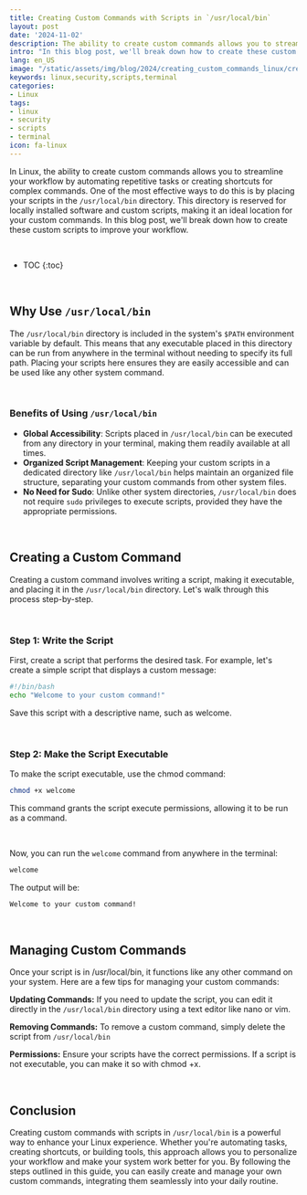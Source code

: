 ```yaml
---
title: Creating Custom Commands with Scripts in `/usr/local/bin`
layout: post
date: '2024-11-02'
description: The ability to create custom commands allows you to streamline your workflow by automating repetitive tasks or creating shortcuts for complex commands.
intro: "In this blog post, we'll break down how to create these custom scripts to improve your workflow." 
lang: en_US
image: "/static/assets/img/blog/2024/creating_custom_commands_linux/creating_custom_commands_linux.jpg"
keywords: linux,security,scripts,terminal
categories:
- Linux
tags:
- linux
- security
- scripts
- terminal
icon: fa-linux
---
```


In Linux, the ability to create custom commands allows you to streamline your workflow by automating repetitive tasks or creating shortcuts for complex commands. One of the most effective ways to do this is by placing your scripts in the `/usr/local/bin` directory. This directory is reserved for locally installed software and custom scripts, making it an ideal location for your custom commands. In this blog post, we'll break down how to create these custom scripts to improve your workflow.

<br>

* TOC 
{:toc}

<br>

## Why Use `/usr/local/bin`

The `/usr/local/bin` directory is included in the system's `$PATH` environment variable by default. This means that any executable placed in this directory can be run from anywhere in the terminal without needing to specify its full path. Placing your scripts here ensures they are easily accessible and can be used like any other system command.

<br>

### Benefits of Using `/usr/local/bin`

- **Global Accessibility**: Scripts placed in `/usr/local/bin` can be executed from any directory in your terminal, making them readily available at all times.
- **Organized Script Management**: Keeping your custom scripts in a dedicated directory like `/usr/local/bin` helps maintain an organized file structure, separating your custom commands from other system files.
- **No Need for Sudo**: Unlike other system directories, `/usr/local/bin` does not require `sudo` privileges to execute scripts, provided they have the appropriate permissions.

<br>

## Creating a Custom Command

Creating a custom command involves writing a script, making it executable, and placing it in the `/usr/local/bin` directory. Let's walk through this process step-by-step.

<br>

### Step 1: Write the Script

First, create a script that performs the desired task. For example, let's create a simple script that displays a custom message:

```bash
#!/bin/bash
echo "Welcome to your custom command!"
```

Save this script with a descriptive name, such as welcome.

<br>

### Step 2: Make the Script Executable

To make the script executable, use the chmod command:

```bash
chmod +x welcome
```
This command grants the script execute permissions, allowing it to be run as a command.

<br>

Now, you can run the `welcome` command from anywhere in the terminal:

```bash
welcome
```

The output will be:

```bash
Welcome to your custom command!
```

<br>

## Managing Custom Commands
Once your script is in /usr/local/bin, it functions like any other command on your system. Here are a few tips for managing your custom commands:

**Updating Commands:** If you need to update the script, you can edit it directly in the `/usr/local/bin` directory using a text editor like nano or vim.

**Removing Commands:** To remove a custom command, simply delete the script from `/usr/local/bin`

**Permissions:** Ensure your scripts have the correct permissions. If a script is not executable, you can make it so with chmod +x.

<br>

## Conclusion

Creating custom commands with scripts in `/usr/local/bin` is a powerful way to enhance your Linux experience. Whether you're automating tasks, creating shortcuts, or building tools, this approach allows you to personalize your workflow and make your system work better for you. By following the steps outlined in this guide, you can easily create and manage your own custom commands, integrating them seamlessly into your daily routine.
